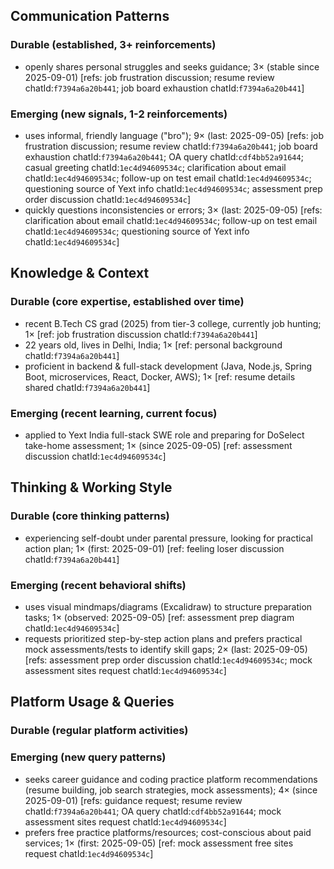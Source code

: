 ## Communication Patterns
### Durable (established, 3+ reinforcements)
- openly shares personal struggles and seeks guidance; 3× (stable since 2025-09-01) [refs: job frustration discussion; resume review chatId:`f7394a6a20b441`; job board exhaustion chatId:`f7394a6a20b441`]

### Emerging (new signals, 1-2 reinforcements)
- uses informal, friendly language ("bro"); 9× (last: 2025-09-05) [refs: job frustration discussion; resume review chatId:`f7394a6a20b441`; job board exhaustion chatId:`f7394a6a20b441`; OA query chatId:`cdf4bb52a91644`; casual greeting chatId:`1ec4d94609534c`; clarification about email chatId:`1ec4d94609534c`; follow-up on test email chatId:`1ec4d94609534c`; questioning source of Yext info chatId:`1ec4d94609534c`; assessment prep order discussion chatId:`1ec4d94609534c`]
- quickly questions inconsistencies or errors; 3× (last: 2025-09-05) [refs: clarification about email chatId:`1ec4d94609534c`; follow-up on test email chatId:`1ec4d94609534c`; questioning source of Yext info chatId:`1ec4d94609534c`]

## Knowledge & Context
### Durable (core expertise, established over time)
- recent B.Tech CS grad (2025) from tier-3 college, currently job hunting; 1× [ref: job frustration discussion chatId:`f7394a6a20b441`]
- 22 years old, lives in Delhi, India; 1× [ref: personal background chatId:`f7394a6a20b441`]
- proficient in backend & full-stack development (Java, Node.js, Spring Boot, microservices, React, Docker, AWS); 1× [ref: resume details shared chatId:`f7394a6a20b441`]

### Emerging (recent learning, current focus)
- applied to Yext India full-stack SWE role and preparing for DoSelect take-home assessment; 1× (since 2025-09-05) [ref: assessment discussion chatId:`1ec4d94609534c`]

## Thinking & Working Style
### Durable (core thinking patterns)
- experiencing self-doubt under parental pressure, looking for practical action plan; 1× (first: 2025-09-01) [ref: feeling loser discussion chatId:`f7394a6a20b441`]

### Emerging (recent behavioral shifts)
- uses visual mindmaps/diagrams (Excalidraw) to structure preparation tasks; 1× (observed: 2025-09-05) [ref: assessment prep diagram chatId:`1ec4d94609534c`]
- requests prioritized step-by-step action plans and prefers practical mock assessments/tests to identify skill gaps; 2× (last: 2025-09-05) [refs: assessment prep order discussion chatId:`1ec4d94609534c`; mock assessment sites request chatId:`1ec4d94609534c`]

## Platform Usage & Queries
### Durable (regular platform activities)

### Emerging (new query patterns)
- seeks career guidance and coding practice platform recommendations (resume building, job search strategies, mock assessments); 4× (since 2025-09-01) [refs: guidance request; resume review chatId:`f7394a6a20b441`; OA query chatId:`cdf4bb52a91644`; mock assessment sites request chatId:`1ec4d94609534c`]
- prefers free practice platforms/resources; cost-conscious about paid services; 1× (first: 2025-09-05) [ref: mock assessment free sites request chatId:`1ec4d94609534c`]